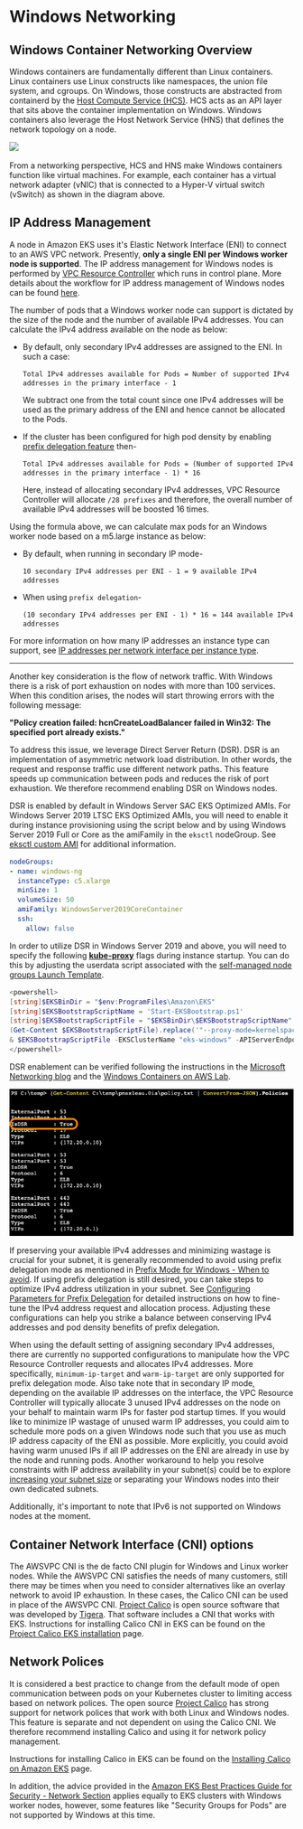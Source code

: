 # Windows Networking

## Windows Container Networking Overview
Windows containers are fundamentally different than Linux containers. Linux containers use Linux constructs like namespaces, the union file system, and cgroups. On Windows, those constructs are abstracted from containerd by the [Host Compute Service (HCS)](https://github.com/microsoft/hcsshim). HCS acts as an API layer that sits above the container implementation on Windows. Windows containers also leverage the Host Network Service (HNS) that defines the network topology on a node. 

![](./images/windows-networking.png)

From a networking perspective, HCS and HNS make Windows containers function like virtual machines. For example, each container has a virtual network adapter (vNIC) that is connected to a Hyper-V virtual switch (vSwitch) as shown in the diagram above.

## IP Address Management
A node in Amazon EKS uses it's Elastic Network Interface (ENI) to connect to an AWS VPC network. Presently, **only a single ENI per Windows worker node is supported**. The IP address management for Windows nodes is performed by [VPC Resource Controller](https://github.com/aws/amazon-vpc-resource-controller-k8s) which runs in control plane. More details about the workflow for IP address management of Windows nodes can be found [here](https://github.com/aws/amazon-vpc-resource-controller-k8s#windows-ipv4-address-management).

The number of pods that a Windows worker node can support is dictated by the size of the node and the number of available IPv4 addresses. You can calculate the IPv4 address available on the node as below:
- By default, only secondary IPv4 addresses are assigned to the ENI. In such a case:
  ```
  Total IPv4 addresses available for Pods = Number of supported IPv4 addresses in the primary interface - 1
  ```
  We subtract one from the total count since one IPv4 addresses will be used as the primary address of the ENI and hence cannot be allocated to the Pods.

- If the cluster has been configured for high pod density by enabling [prefix delegation feature](../../networking/prefix-mode/index_windows.md) then-
  ```
  Total IPv4 addresses available for Pods = (Number of supported IPv4 addresses in the primary interface - 1) * 16
  ```
  Here, instead of allocating secondary IPv4 addresses, VPC Resource Controller will allocate `/28 prefixes` and therefore, the overall number of available IPv4 addresses will be boosted 16 times.

Using the formula above, we can calculate max pods for an Windows worker node based on a m5.large instance as below:
- By default, when running in secondary IP mode-
  ```
  10 secondary IPv4 addresses per ENI - 1 = 9 available IPv4 addresses
  ```
- When using `prefix delegation`-
  ```
  (10 secondary IPv4 addresses per ENI - 1) * 16 = 144 available IPv4 addresses
  ```

For more information on how many IP addresses an instance type can support, see [IP addresses per network interface per instance type](https://docs.aws.amazon.com/AWSEC2/latest/UserGuide/using-eni.html#AvailableIpPerENI). 

---

Another key consideration is the flow of network traffic. With Windows there is a risk of port exhaustion on nodes with more than 100 services. When this condition arises, the nodes will start throwing errors with the following message:

**"Policy creation failed: hcnCreateLoadBalancer failed in Win32: The specified port already exists."**

To address this issue, we leverage Direct Server Return (DSR). DSR is an implementation of asymmetric network load distribution. In other words, the request and response traffic use different network paths. This feature speeds up communication between pods and reduces the risk of port exhaustion. We therefore recommend enabling DSR on Windows nodes. 

 DSR is enabled by default in Windows Server SAC EKS Optimized AMIs. For Windows Server 2019 LTSC EKS Optimized AMIs, you will need to enable it during instance provisioning using the script below and by using Windows Server 2019 Full or Core as the amiFamily in the `eksctl` nodeGroup. See [eksctl custom AMI](https://eksctl.io/usage/custom-ami-support/) for additional information. 

```yaml
nodeGroups:
- name: windows-ng
  instanceType: c5.xlarge
  minSize: 1
  volumeSize: 50
  amiFamily: WindowsServer2019CoreContainer
  ssh:
    allow: false
```
In order to utilize DSR in Windows Server 2019 and above, you will need to specify the following [**kube-proxy**](https://kubernetes.io/docs/setup/production-environment/windows/intro-windows-in-kubernetes/#load-balancing-and-services) flags during instance startup.  You can do this by adjusting the userdata script associated with the [self-managed node groups Launch Template](https://docs.aws.amazon.com/eks/latest/userguide/launch-windows-workers.html).

```powershell
<powershell>
[string]$EKSBinDir = "$env:ProgramFiles\Amazon\EKS"
[string]$EKSBootstrapScriptName = 'Start-EKSBootstrap.ps1'
[string]$EKSBootstrapScriptFile = "$EKSBinDir\$EKSBootstrapScriptName"
(Get-Content $EKSBootstrapScriptFile).replace('"--proxy-mode=kernelspace",', '"--proxy-mode=kernelspace", "--feature-gates WinDSR=true", "--enable-dsr",') | Set-Content $EKSBootstrapScriptFile 
& $EKSBootstrapScriptFile -EKSClusterName "eks-windows" -APIServerEndpoint "https://<REPLACE-EKS-CLUSTER-CONFIG-API-SERVER>" -Base64ClusterCA "<REPLACE-EKSCLUSTER-CONFIG-DETAILS-CA>" -DNSClusterIP "172.20.0.10" -KubeletExtraArgs "--node-labels=alpha.eksctl.io/cluster-name=eks-windows,alpha.eksctl.io/nodegroup-name=windows-ng-ltsc2019 --register-with-taints=" 3>&1 4>&1 5>&1 6>&1
</powershell>
```

DSR enablement can be verified following the instructions in the [Microsoft Networking blog](https://techcommunity.microsoft.com/t5/networking-blog/direct-server-return-dsr-in-a-nutshell/ba-p/693710) and the [Windows Containers on AWS Lab](https://catalog.us-east-1.prod.workshops.aws/workshops/1de8014a-d598-4cb5-a119-801576492564/en-US/module1-eks/lab3-handling-mixed-clusters).

![](./images/dsr.png)

If preserving your available IPv4 addresses and minimizing wastage is crucial for your subnet, it is generally recommended to avoid using prefix delegation mode as mentioned in [Prefix Mode for Windows - When to avoid](../../networking/prefix-mode/index_windows.md#avoid-prefix-delegation-when). If using prefix delegation is still desired, you can take steps to optimize IPv4 address utilization in your subnet. See [Configuring Parameters for Prefix Delegation](../../networking/prefix-mode/index_windows.md#configure-parameters-for-prefix-delegation-to-conserve-ipv4-addresses) for detailed instructions on how to fine-tune the IPv4 address request and allocation process. Adjusting these configurations can help you strike a balance between conserving IPv4 addresses and pod density benefits of prefix delegation.

When using the default setting of assigning secondary IPv4 addresses, there are currently no supported configurations to manipulate how the VPC Resource Controller requests and allocates IPv4 addresses. More specifically, `minimum-ip-target` and `warm-ip-target` are only supported for prefix delegation mode. Also take note that in secondary IP mode, depending on the available IP addresses on the interface, the VPC Resource Controller will typically allocate 3 unused IPv4 addresses on the node on your behalf to maintain warm IPs for faster pod startup times. If you would like to minimize IP wastage of unused warm IP addresses, you could aim to schedule more pods on a given Windows node such that you use as much IP address capacity of the ENI as possible. More explicitly, you could avoid having warm unused IPs if all IP addresses on the ENI are already in use by the node and running pods. Another workaround to help you resolve constraints with IP address availability in your subnet(s) could be to explore [increasing your subnet size](https://docs.aws.amazon.com/vpc/latest/userguide/modify-subnets.html) or separating your Windows nodes into their own dedicated subnets.

Additionally, it's important to note that IPv6 is not supported on Windows nodes at the moment.

## Container Network Interface (CNI) options
The AWSVPC CNI is the de facto CNI plugin for Windows and Linux worker nodes. While the AWSVPC CNI satisfies the needs of many customers, still there may be times when you need to consider alternatives like an overlay network to avoid IP exhaustion. In these cases, the Calico CNI can be used in place of the AWSVPC CNI. [Project Calico](https://www.projectcalico.org/) is open source software that was developed by [Tigera](https://www.tigera.io/). That software includes a CNI that works with EKS. Instructions for installing Calico CNI in EKS can be found on the [Project Calico EKS installation](https://docs.projectcalico.org/getting-started/kubernetes/managed-public-cloud/eks) page.

## Network Polices 
It is considered a best practice to change from the default mode of open communication between pods on your Kubernetes cluster to limiting access based on network polices. The open source [Project Calico](https://www.tigera.io/tigera-products/calico/) has strong support for network polices that work with both Linux and Windows nodes. This feature is separate and not dependent on using the Calico CNI. We therefore recommend installing Calico and using it for network policy management. 

Instructions for installing Calico in EKS can be found on the [Installing Calico on Amazon EKS](https://docs.aws.amazon.com/eks/latest/userguide/calico.html) page.

In addition, the advice provided in the [Amazon EKS Best Practices Guide for Security - Network Section](https://aws.github.io/aws-eks-best-practices/security/docs/network/) applies equally to EKS clusters with Windows worker nodes, however, some features like "Security Groups for Pods" are not supported by Windows at this time.
